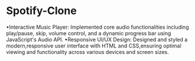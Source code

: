 # Spotify-Clone
•Interactive Music Player: Implemented core audio functionalities including play/pause, skip, volume control, and a dynamic progress bar using JavaScript's Audio API. •Responsive UI/UX Design: Designed and styled a modern,responsive user interface with HTML and CSS,ensuring optimal viewing and functionality across various devices and screen sizes.
